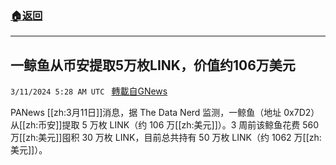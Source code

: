 ###  [:house:返回](README.md)
---


## 一鲸鱼从币安提取5万枚LINK，价值约106万美元
`3/11/2024 5:28 AM UTC ` [轉載自GNews](https://gnews.org/articles/2383204)

PANews [[zh:3月11日]]消息，据 The Data Nerd 监测，一鲸鱼（地址 0x7D2）从[[zh:币安]]提取 5 万枚 LINK（约 106 万[[zh:美元]]）。3 周前该鲸鱼花费 560 万[[zh:美元]]囤积 30 万枚 LINK，目前总共持有 50 万枚 LINK（约 1062 万[[zh:美元]]）。
